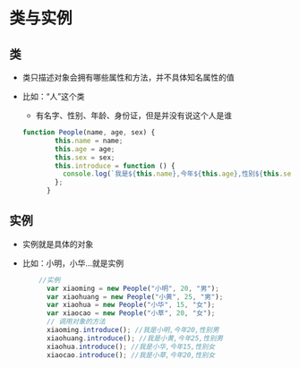 #  类与实例

## 类

* 类只描述对象会拥有哪些属性和方法，并不具体知名属性的值

* 比如：“人”这个类

  * 有名字、性别、年龄、身份证，但是并没有说这个人是谁

  ```javascript
  function People(name, age, sex) {
          this.name = name;
          this.age = age;
          this.sex = sex;
          this.introduce = function () {
            console.log(`我是${this.name},今年${this.age},性别${this.sex}`);
          };
        }
  ```

  

## 实例

* 实例就是具体的对象

* 比如：小明，小华...就是实例

  ```javascript
  	  //实例
        var xiaoming = new People("小明", 20, "男");
        var xiaohuang = new People("小黄", 25, "男");
        var xiaohua = new People("小华", 15, "女");
        var xiaocao = new People("小草", 20, "女");
        // 调用对象的方法
        xiaoming.introduce(); //我是小明,今年20,性别男
        xiaohuang.introduce(); //我是小黄,今年25,性别男
        xiaohua.introduce(); //我是小华,今年15,性别女
        xiaocao.introduce(); //我是小草,今年20,性别女
  ```

  

